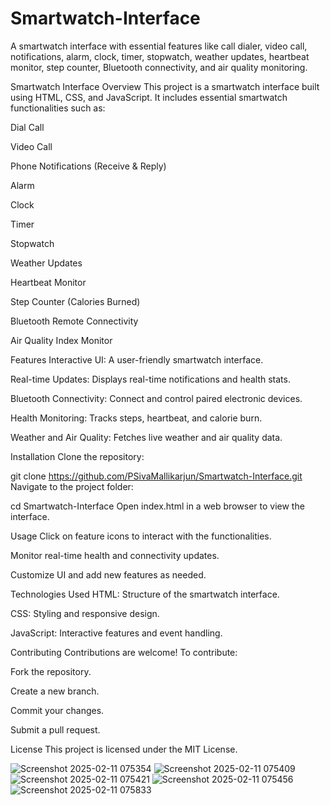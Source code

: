 # Smartwatch-Interface
A smartwatch interface with essential features like call dialer, video call, notifications, alarm, clock, timer, stopwatch, weather updates, heartbeat monitor, step counter, Bluetooth connectivity, and air quality monitoring.

Smartwatch Interface
Overview
This project is a smartwatch interface built using HTML, CSS, and JavaScript. It includes essential smartwatch functionalities such as:

Dial Call

Video Call

Phone Notifications (Receive & Reply)

Alarm

Clock

Timer

Stopwatch

Weather Updates

Heartbeat Monitor

Step Counter (Calories Burned)

Bluetooth Remote Connectivity

Air Quality Index Monitor

Features
Interactive UI: A user-friendly smartwatch interface.

Real-time Updates: Displays real-time notifications and health stats.

Bluetooth Connectivity: Connect and control paired electronic devices.

Health Monitoring: Tracks steps, heartbeat, and calorie burn.

Weather and Air Quality: Fetches live weather and air quality data.

Installation
Clone the repository:

git clone https://github.com/PSivaMallikarjun/Smartwatch-Interface.git
Navigate to the project folder:

cd Smartwatch-Interface
Open index.html in a web browser to view the interface.

Usage
Click on feature icons to interact with the functionalities.

Monitor real-time health and connectivity updates.

Customize UI and add new features as needed.

Technologies Used
HTML: Structure of the smartwatch interface.

CSS: Styling and responsive design.

JavaScript: Interactive features and event handling.

Contributing
Contributions are welcome! To contribute:

Fork the repository.

Create a new branch.

Commit your changes.

Submit a pull request.

License
This project is licensed under the MIT License.

![Screenshot 2025-02-11 075354](https://github.com/user-attachments/assets/7bed1294-1257-4764-a76c-011be0589d02)
![Screenshot 2025-02-11 075409](https://github.com/user-attachments/assets/d2e8e74b-34bd-43a5-9d1e-43a64b6fb183)
![Screenshot 2025-02-11 075421](https://github.com/user-attachments/assets/f99cc0d9-c964-449c-94d0-eec817561b70)
![Screenshot 2025-02-11 075456](https://github.com/user-attachments/assets/50267d4e-abd8-45ea-978a-f6e1cf61f4d5)
![Screenshot 2025-02-11 075833](https://github.com/user-attachments/assets/2973a59c-3b59-4df7-a23c-046f3286def1)





